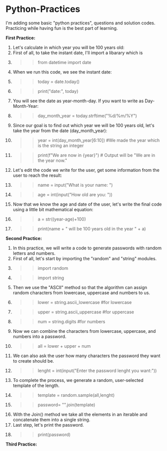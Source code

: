 # Python-Practices
I'm adding some basic "python practices", questions and solution codes.  Practicing while having fun is the best part of learning.


**First Practice:**
1. Let's calculate in which year you will be 100 years old:
2. First of all, to take the instant date, I'll import a libarary which is 
3. >> from datetime import date
4. When we run this code, we see the instant date:
5.  >> today = date.today() 
6.  >> print("date:", today)
7. You will see the date as year-month-day. If you want to write as Day-Month-Year:
8.  >> day_month_year = today.strftime("%d/%m/%Y") 
9. Since our goal is to find out which year we will be 100 years old, let's take the year from the date (day_month_year):
10. >> year = int(day_month_year[6:10]) #We made the year which is the string an integer
11. >> print(f"We are now in {year}")  # Output will be "We are in the year <year> now."
12. Let's edit the code we write for the user, get some information from the user to reach the result:
13. >> name = input("What is your name: ")
14. >> age = int(input("How old are you: ")) 
15. Now that we know the age and date of the user, let's write the final code using a little bit mathematical equation:
16. >> a = str((year-age)+100) 
17. >> print(name + " will be 100 years old in the year " + a)

 
**Second Practice:**
1. In this practice, we will write a code to generate passwords with random letters and numbers.
2. First of all, let's start by importing the "random" and "string" modules.
3. >> import random
4. >> import string
5. Then we use the "ASCII" method so that the algorithm can assign random characters from lowercase, uppercase and numbers to us.
6. >> lower = string.ascii_lowercase #for lowercase
7. >> upper = string.ascii_uppercase #for uppercase
8. >> num = string.digits #for numbers
9. Now we can combine the characters from lowercase, uppercase, and numbers into a password.
10. >> all = lower + upper + num
11. We can also ask the user how many characters the password they want to create should be.
12. >> lenght = int(input("Enter the password lenght you want:"))
13. To complete the process, we generate a random, user-selected template of the length.
14. >> template = random.sample(all,lenght)
15. >> password= "".join(template)
16. With the Join() method we take all the elements in an iterable and concatenate them into a single string.
17. Last step, let's print the password.
18. >> print(password)



**Third Practice:**

  
